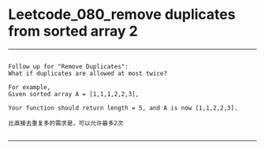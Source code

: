 # Leetcode_080_remove duplicates from sorted array 2

---

```

Follow up for "Remove Duplicates":
What if duplicates are allowed at most twice?

For example,
Given sorted array A = [1,1,1,2,2,3],

Your function should return length = 5, and A is now [1,1,2,2,3].

比直接去重复多的需求是，可以允许最多2次


```

---